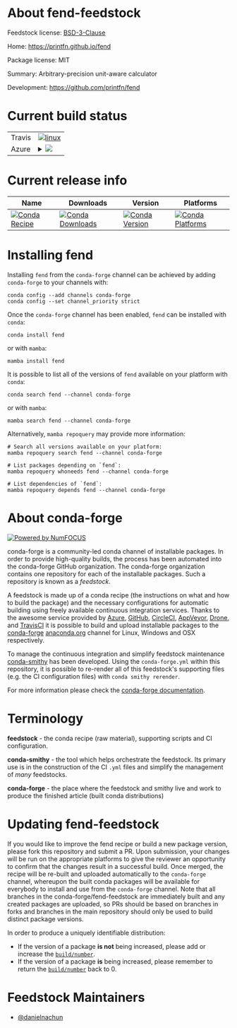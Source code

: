 About fend-feedstock
====================

Feedstock license: [BSD-3-Clause](https://github.com/conda-forge/fend-feedstock/blob/main/LICENSE.txt)

Home: https://printfn.github.io/fend

Package license: MIT

Summary: Arbitrary-precision unit-aware calculator

Development: https://github.com/printfn/fend

Current build status
====================


<table><tr>
    <td>Travis</td>
    <td>
      <a href="https://app.travis-ci.com/conda-forge/fend-feedstock">
        <img alt="linux" src="https://img.shields.io/travis/com/conda-forge/fend-feedstock/main.svg?label=Linux">
      </a>
    </td>
  </tr>
    
  <tr>
    <td>Azure</td>
    <td>
      <details>
        <summary>
          <a href="https://dev.azure.com/conda-forge/feedstock-builds/_build/latest?definitionId=23633&branchName=main">
            <img src="https://dev.azure.com/conda-forge/feedstock-builds/_apis/build/status/fend-feedstock?branchName=main">
          </a>
        </summary>
        <table>
          <thead><tr><th>Variant</th><th>Status</th></tr></thead>
          <tbody><tr>
              <td>linux_64</td>
              <td>
                <a href="https://dev.azure.com/conda-forge/feedstock-builds/_build/latest?definitionId=23633&branchName=main">
                  <img src="https://dev.azure.com/conda-forge/feedstock-builds/_apis/build/status/fend-feedstock?branchName=main&jobName=linux&configuration=linux%20linux_64_" alt="variant">
                </a>
              </td>
            </tr><tr>
              <td>linux_aarch64</td>
              <td>
                <a href="https://dev.azure.com/conda-forge/feedstock-builds/_build/latest?definitionId=23633&branchName=main">
                  <img src="https://dev.azure.com/conda-forge/feedstock-builds/_apis/build/status/fend-feedstock?branchName=main&jobName=linux&configuration=linux%20linux_aarch64_" alt="variant">
                </a>
              </td>
            </tr><tr>
              <td>osx_64</td>
              <td>
                <a href="https://dev.azure.com/conda-forge/feedstock-builds/_build/latest?definitionId=23633&branchName=main">
                  <img src="https://dev.azure.com/conda-forge/feedstock-builds/_apis/build/status/fend-feedstock?branchName=main&jobName=osx&configuration=osx%20osx_64_" alt="variant">
                </a>
              </td>
            </tr><tr>
              <td>osx_arm64</td>
              <td>
                <a href="https://dev.azure.com/conda-forge/feedstock-builds/_build/latest?definitionId=23633&branchName=main">
                  <img src="https://dev.azure.com/conda-forge/feedstock-builds/_apis/build/status/fend-feedstock?branchName=main&jobName=osx&configuration=osx%20osx_arm64_" alt="variant">
                </a>
              </td>
            </tr>
          </tbody>
        </table>
      </details>
    </td>
  </tr>
</table>

Current release info
====================

| Name | Downloads | Version | Platforms |
| --- | --- | --- | --- |
| [![Conda Recipe](https://img.shields.io/badge/recipe-fend-green.svg)](https://anaconda.org/conda-forge/fend) | [![Conda Downloads](https://img.shields.io/conda/dn/conda-forge/fend.svg)](https://anaconda.org/conda-forge/fend) | [![Conda Version](https://img.shields.io/conda/vn/conda-forge/fend.svg)](https://anaconda.org/conda-forge/fend) | [![Conda Platforms](https://img.shields.io/conda/pn/conda-forge/fend.svg)](https://anaconda.org/conda-forge/fend) |

Installing fend
===============

Installing `fend` from the `conda-forge` channel can be achieved by adding `conda-forge` to your channels with:

```
conda config --add channels conda-forge
conda config --set channel_priority strict
```

Once the `conda-forge` channel has been enabled, `fend` can be installed with `conda`:

```
conda install fend
```

or with `mamba`:

```
mamba install fend
```

It is possible to list all of the versions of `fend` available on your platform with `conda`:

```
conda search fend --channel conda-forge
```

or with `mamba`:

```
mamba search fend --channel conda-forge
```

Alternatively, `mamba repoquery` may provide more information:

```
# Search all versions available on your platform:
mamba repoquery search fend --channel conda-forge

# List packages depending on `fend`:
mamba repoquery whoneeds fend --channel conda-forge

# List dependencies of `fend`:
mamba repoquery depends fend --channel conda-forge
```


About conda-forge
=================

[![Powered by
NumFOCUS](https://img.shields.io/badge/powered%20by-NumFOCUS-orange.svg?style=flat&colorA=E1523D&colorB=007D8A)](https://numfocus.org)

conda-forge is a community-led conda channel of installable packages.
In order to provide high-quality builds, the process has been automated into the
conda-forge GitHub organization. The conda-forge organization contains one repository
for each of the installable packages. Such a repository is known as a *feedstock*.

A feedstock is made up of a conda recipe (the instructions on what and how to build
the package) and the necessary configurations for automatic building using freely
available continuous integration services. Thanks to the awesome service provided by
[Azure](https://azure.microsoft.com/en-us/services/devops/), [GitHub](https://github.com/),
[CircleCI](https://circleci.com/), [AppVeyor](https://www.appveyor.com/),
[Drone](https://cloud.drone.io/welcome), and [TravisCI](https://travis-ci.com/)
it is possible to build and upload installable packages to the
[conda-forge](https://anaconda.org/conda-forge) [anaconda.org](https://anaconda.org/)
channel for Linux, Windows and OSX respectively.

To manage the continuous integration and simplify feedstock maintenance
[conda-smithy](https://github.com/conda-forge/conda-smithy) has been developed.
Using the ``conda-forge.yml`` within this repository, it is possible to re-render all of
this feedstock's supporting files (e.g. the CI configuration files) with ``conda smithy rerender``.

For more information please check the [conda-forge documentation](https://conda-forge.org/docs/).

Terminology
===========

**feedstock** - the conda recipe (raw material), supporting scripts and CI configuration.

**conda-smithy** - the tool which helps orchestrate the feedstock.
                   Its primary use is in the construction of the CI ``.yml`` files
                   and simplify the management of *many* feedstocks.

**conda-forge** - the place where the feedstock and smithy live and work to
                  produce the finished article (built conda distributions)


Updating fend-feedstock
=======================

If you would like to improve the fend recipe or build a new
package version, please fork this repository and submit a PR. Upon submission,
your changes will be run on the appropriate platforms to give the reviewer an
opportunity to confirm that the changes result in a successful build. Once
merged, the recipe will be re-built and uploaded automatically to the
`conda-forge` channel, whereupon the built conda packages will be available for
everybody to install and use from the `conda-forge` channel.
Note that all branches in the conda-forge/fend-feedstock are
immediately built and any created packages are uploaded, so PRs should be based
on branches in forks and branches in the main repository should only be used to
build distinct package versions.

In order to produce a uniquely identifiable distribution:
 * If the version of a package **is not** being increased, please add or increase
   the [``build/number``](https://docs.conda.io/projects/conda-build/en/latest/resources/define-metadata.html#build-number-and-string).
 * If the version of a package **is** being increased, please remember to return
   the [``build/number``](https://docs.conda.io/projects/conda-build/en/latest/resources/define-metadata.html#build-number-and-string)
   back to 0.

Feedstock Maintainers
=====================

* [@danielnachun](https://github.com/danielnachun/)

